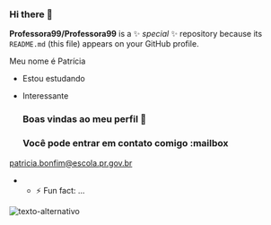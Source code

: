 ### Hi there 👋

**Professora99/Professora99** is a ✨ _special_ ✨ repository because its `README.md` (this file) appears on your GitHub profile.

Meu nome é Patrícia
- Estou estudando
- Interessante

  ### Boas vindas ao meu perfil 💙

  ### Você pode entrar em contato comigo :mailbox

patricia.bonfim@escola.pr.gov.br

  

- - ⚡ Fun fact: ...

![texto-alternativo](https://www.bing.com/images/search?view=detailV2&ccid=%2bJRwoZPr&id=FBDBB89D5D79C8320D396E4898B3F8AEDB5956E8&thid=OIP.-JRwoZPrmZSA7z-FQ-B4GAHaEl&mediaurl=https%3a%2f%2fmejorcasinoonline.mx%2fwp-content%2fuploads%2f2016%2f10%2fdados-1024x635.jpg&cdnurl=https%3a%2f%2fth.bing.com%2fth%2fid%2fR.f89470a193eb999480ef3f8543e07818%3frik%3d6FZZ2674s5hIbg%26pid%3dImgRaw%26r%3d0&exph=635&expw=1024&q=dados&simid=608021379530778977&FORM=IRPRST&ck=98035242391E84BB91BDAF362A896A4B&selectedIndex=13&itb=0&ajaxhist=0&ajaxserp=0)
